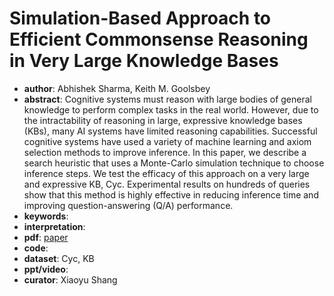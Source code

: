 # Simulation-Based Approach to Efficient Commonsense Reasoning in Very Large Knowledge Bases  
- **author**: Abhishek Sharma, Keith M. Goolsbey  
- **abstract**: Cognitive systems must reason with large bodies of general knowledge to perform complex tasks in the real world. However, due to the intractability of reasoning in large, expressive knowledge bases (KBs), many AI systems have limited reasoning capabilities. Successful cognitive systems have used a variety of machine learning and axiom selection methods to improve inference. In this paper, we describe a search heuristic that uses a Monte-Carlo simulation technique to choose inference steps. We test the efficacy of this approach on a very large and expressive KB, Cyc. Experimental results on hundreds of queries show that this method is highly effective in reducing inference time and improving question-answering (Q/A) performance.
- **keywords**: 
- **interpretation**: 
- **pdf**: [paper](https://aaai.org/ojs/index.php/AAAI/article/view/3936/3814)
- **code**:
- **dataset**: Cyc, KB 
- **ppt/video**:
- **curator**: Xiaoyu Shang 
